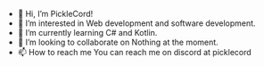 - 👋 Hi, I’m PickleCord!
- 👀 I’m interested in Web development and software development.
- 🌱 I’m currently learning C# and Kotlin.
- 💞️ I’m looking to collaborate on Nothing at the moment.
- 📫 How to reach me You can reach me on discord at picklecord



